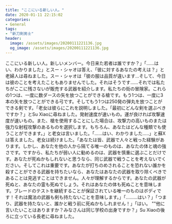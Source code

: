 ```yaml
---
title: "ここにいる新しい人。"
date: 2020-01-11 22:15:02
categories:
- General
tags:
- "新刀剣男士"
header:
  image: /assets/images/20200111221136.jpg
  og_image: /assets/images/20200111221136.jpg
---
```


ここにいる新しい人。新しいメンバー。今日来た若者は誰ですか？」「……はい、わかりました」とスー・シャオは答え、「彼に対するあなたの考えは？」と老婦人は尋ねました。スー・シャオは「彼の服は品質が違います...そして、今日は彼のことを考えたこともありませんでした。それはそうです……それでは私たちがここに残さないが販売する武器を紹介します。私たちの街の冒険家。これらの1つは、一度に数ダースの矢を放つことができる槍です。もう1つは、一度に3本の矢を放つことができる弓です。そしてもう1つは250発の弾丸を放つことができる剣です。「老女は彼らにこれを説明しました。「最初にどんな剣を選ぶべきですか？」とSu Xiaoに尋ねました。発射速度が速いもの。運が良ければ攻撃速度が速いもの。また、槍を使用することにした場合は、攻撃力の高いものまたは強力な射程攻撃のあるものを選択します。もちろん、あなたはどんな種類でも使うことができます。」と老女は言いました。「……はい、わかりました…..」と蘇Xは答えました。老女は続けました。「あなたは皆、武器で人々と戦った経験があります。しかし、あなたを他の人から隔てる唯一のものは、あなたの体と魂の強さです。ですから、私たちが弱い人に勧めるのは、武器を慎重に選ぶことだけです。あなたが死ぬかもしれないと思うなら、同じ武器で戦うことを考えないでください。そしてこれは重要です。あなたが打ちのめされることを恐れない誰かを殺すことができる武器を持ちたいなら、あなたはあなたの武器を取り除くべきであることは見逃すことはできません。人々が理解するからです。あなたの武器が死ぬと、あなたの霊も死ぬでしょう。それはあなたの体も死ぬことを意味します。ブレードのテストを継続することが保証されている唯一のものはボディです！それは魔法の武器も剣も持たないことを意味します。」「………はい？」「つまり、武器を持たないと、誰かと戦う前に死ぬかもしれません！」「はい。 &quot;&quot;他に言いたいことはありますか？みなさんは同じ学校の出身ですか？」Su Xiaoの後ろに立っている長老に尋ねました。
